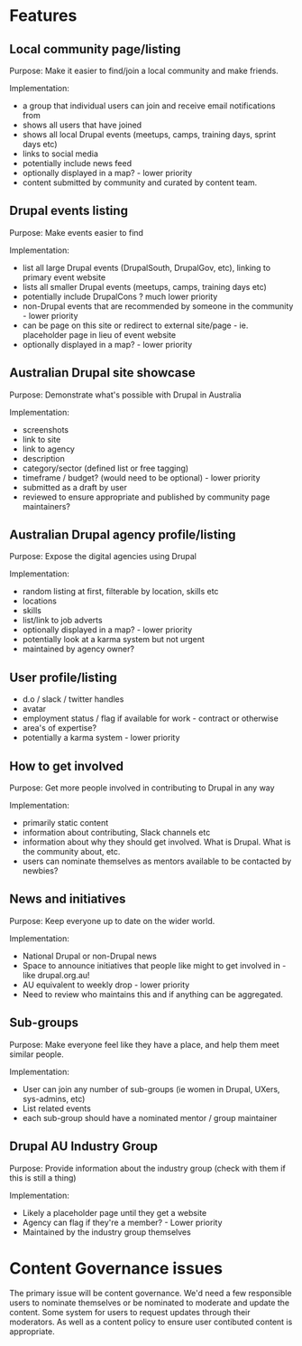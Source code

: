 # Features

## Local community page/listing

Purpose: Make it easier to find/join a local community and make friends.

Implementation:

- a group that individual users can join and receive email notifications from
- shows all users that have joined
- shows all local Drupal events (meetups, camps, training days, sprint days etc)
- links to social media
- potentially include news feed
- optionally displayed in a map? - lower priority
- content submitted by community and curated by content team.

## Drupal events listing

Purpose: Make events easier to find

Implementation:

- list all large Drupal events (DrupalSouth, DrupalGov, etc), linking to primary event website
- lists all smaller Drupal events (meetups, camps, training days etc)
- potentially include DrupalCons ? much lower priority
- non-Drupal events that are recommended by someone in the community - lower priority
- can be page on this site or redirect to external site/page - ie. placeholder page in lieu of event website
- optionally displayed in a map? - lower priority

## Australian Drupal site showcase

Purpose: Demonstrate what's possible with Drupal in Australia

Implementation:

- screenshots
- link to site
- link to agency
- description
- category/sector (defined list or free tagging)
- timeframe / budget? (would need to be optional) - lower priority
- submitted as a draft by user
- reviewed to ensure appropriate and published by community page maintainers?

## Australian Drupal agency profile/listing

Purpose: Expose the digital agencies using Drupal

Implementation:

- random listing at first, filterable by location, skills etc
- locations
- skills
- list/link to job adverts
- optionally displayed in a map? - lower priority
- potentially look at a karma system but not urgent
- maintained by agency owner?

## User profile/listing

- d.o / slack / twitter handles
- avatar
- employment status / flag if available for work - contract or otherwise
- area's of expertise?
- potentially a karma system - lower priority

## How to get involved

Purpose: Get more people involved in contributing to Drupal in any way

Implementation:

- primarily static content
- information about contributing, Slack channels etc
- information about why they should get involved. What is Drupal. What is the community about, etc.
- users can nominate themselves as mentors available to be contacted by newbies?

## News and initiatives

Purpose: Keep everyone up to date on the wider world.

Implementation:

- National Drupal or non-Drupal news
- Space to announce initiatives that people like might to get involved in - like drupal.org.au!
- AU equivalent to weekly drop - lower priority
- Need to review who maintains this and if anything can be aggregated.

## Sub-groups

Purpose: Make everyone feel like they have a place, and help them meet similar people.

Implementation:

- User can join any number of sub-groups (ie women in Drupal, UXers, sys-admins, etc)
- List related events
- each sub-group should have a nominated mentor / group maintainer

## Drupal AU Industry Group

Purpose: Provide information about the industry group (check with them if this is still a thing)

Implementation:

- Likely a placeholder page until they get a website
- Agency can flag if they're a member? - Lower priority
- Maintained by the industry group themselves

# Content Governance issues

The primary issue will be content governance. We'd need a few responsible users to nominate themselves or be nominated to moderate and update the content. Some system for users to request updates through their moderators. As well as a content policy to ensure user contibuted content is appropriate. 
